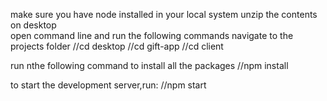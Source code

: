 make sure you have node installed in your local system
unzip the contents on desktop  
open command line and run the following commands navigate to the projects folder
//cd desktop
//cd gift-app
//cd client

run nthe following command to install all the packages
//npm install

to start the development server,run:
//npm start
